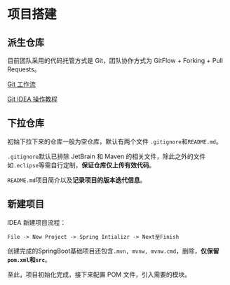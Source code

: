 # 项目搭建

## 派生仓库
目前团队采用的代码托管方式是 Git，团队协作方式为 GitFlow + Forking + Pull Requests。

[Git 工作流](https://wiki.tvflnet.com/pages/viewpage.action?pageId=5931701)

[Git IDEA 操作教程](https://wiki.tvflnet.com/pages/viewpage.action?pageId=9765874)

## 下拉仓库

初始下拉下来的仓库一般为空仓库，默认有两个文件 `.gitignore`和`README.md`。

`.gitignore`默认已排除 JetBrain 和 Maven 的相关文件，除此之外的文件如`.eclipse`等需自行定制，**保证仓库仅上传有效代码**。

`README.md`项目简介以及**记录项目的版本迭代信息**。

## 新建项目

IDEA 新建项目流程：

```
File -> New Project -> Spring Intializr -> Next至Finish
```

创建完成的SpringBoot基础项目还包含`.mvn, mvnw, mvnw.cmd`，删除，**仅保留`pom.xml`和`src`**。

至此，项目初始化完成，接下来配置 POM 文件，引入需要的模块。





